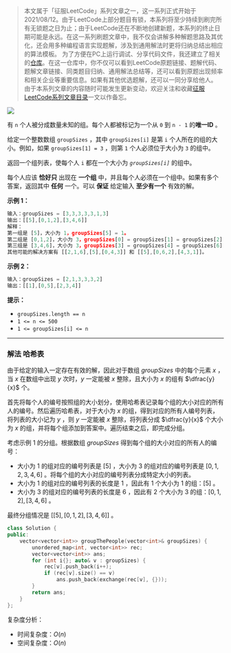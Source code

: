 > 本文属于「征服LeetCode」系列文章之一，这一系列正式开始于2021/08/12。由于LeetCode上部分题目有锁，本系列将至少持续到刷完所有无锁题之日为止；由于LeetCode还在不断地创建新题，本系列的终止日期可能是永远。在这一系列刷题文章中，我不仅会讲解多种解题思路及其优化，还会用多种编程语言实现题解，涉及到通用解法时更将归纳总结出相应的算法模板。
> <b></b>
> 为了方便在PC上运行调试、分享代码文件，我还建立了相关的[仓库](https://github.com/memcpy0/LeetCode-Conquest)。在这一仓库中，你不仅可以看到LeetCode原题链接、题解代码、题解文章链接、同类题目归纳、通用解法总结等，还可以看到原题出现频率和相关企业等重要信息。如果有其他优选题解，还可以一同分享给他人。
> <b></b>
> 由于本系列文章的内容随时可能发生更新变动，欢迎关注和收藏[征服LeetCode系列文章目录](https://memcpy0.blog.csdn.net/article/details/119656559)一文以作备忘。

![](https://image-1307616428.cos.ap-beijing.myqcloud.com/Obsidian/202309111338490.png)

有 `n` 个人被分成数量未知的组。每个人都被标记为一个从 `0` 到 `n - 1` 的**唯一ID** 。

给定一个整数数组 `groupSizes` ，其中 `groupSizes[i]` 是第 `i` 个人所在的组的大小。例如，如果 `groupSizes[1] = 3` ，则第 `1` 个人必须位于大小为 `3` 的组中。

返回一个组列表，使每个人 `i` 都在一个大小为 _`groupSizes[i]`_ 的组中。

每个人应该 **恰好只** 出现在 **一个组** 中，并且每个人必须在一个组中。如果有多个答案，返回其中 **任何** 一个。可以 **保证** 给定输入 **至少有一个** 有效的解。

**示例 1：**
```js
输入：groupSizes = [3,3,3,3,3,1,3]
输出：[[5],[0,1,2],[3,4,6]]
解释：
第一组是 [5]，大小为 1，groupSizes[5] = 1。
第二组是 [0,1,2]，大小为 3，groupSizes[0] = groupSizes[1] = groupSizes[2] = 3。
第三组是 [3,4,6]，大小为 3，groupSizes[3] = groupSizes[4] = groupSizes[6] = 3。 
其他可能的解决方案有 [[2,1,6],[5],[0,4,3]] 和 [[5],[0,6,2],[4,3,1]]。
```
**示例 2：**
```js
输入：groupSizes = [2,1,3,3,3,2]
输出：[[1],[0,5],[2,3,4]]
```
**提示：**
- `groupSizes.length == n`
- `1 <= n <= 500`
- `1 <= groupSizes[i] <= n`

---
### 解法 哈希表
由于给定的输入一定存在有效的解，因此对于数组 $groupSizes$ 中的每个元素 $x$ ，当 $x$ 在数组中出现 $y$ 次时，$y$ 一定能被 $x$ 整除，且大小为 $x$ 的组有 $\dfrac{y}{x}$​ 个。

首先将每个人的编号按照组的大小划分，使用哈希表记录每个组的大小对应的所有人的编号。然后遍历哈希表，对于大小为 $x$ 的组，得到对应的所有人编号列表，将列表的大小记为 $y$ ，则 $y$ 一定能被 $x$ 整除，将列表分成 $\dfrac{y}{x}$ 个大小为 $x$ 的组，并将每个组添加到答案中。遍历结束之后，即完成分组。

考虑示例 1 的分组。根据数组 $groupSizes$ 得到每个组的大小对应的所有人的编号：
- 大小为 $1$ 的组对应的编号列表是 $[5]$ ，大小为 $3$ 的组对应的编号列表是 $[0, 1, 2, 3, 4, 6]$ 。将每个组的大小对应的编号列表分成特定大小的列表。
- 大小为 $1$ 的组对应的编号列表的长度是 $1$ ，因此有 $1$ 个大小为 $1$ 的组：$[5]$ 。
- 大小为 $3$ 的组对应的编号列表的长度是 $6$ ，因此有 $2$ 个大小为 $3$ 的组：$[0, 1, 2], [3, 4, 6]$ 。

最终分组情况是 $[[5], [0, 1, 2], [3, 4, 6]]$ 。
```cpp
class Solution {
public:
    vector<vector<int>> groupThePeople(vector<int>& groupSizes) {
        unordered_map<int, vector<int>> rec;
        vector<vector<int>> ans;
        for (int i{}; auto& v : groupSizes) {
            rec[v].push_back(i++);
            if (rec[v].size() == v)
                ans.push_back(exchange(rec[v], {}));
        }
        return ans;
    }
};
```
复杂度分析：
- 时间复杂度：$O(n)$
- 空间复杂度：$O(n)$